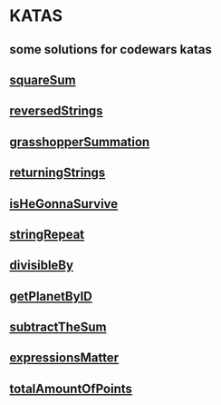 # KATAS
**some solutions for codewars katas**
---
**[squareSum](https://www.codewars.com/kata/515e271a311df0350d00000f/train/go)**
---
**[reversedStrings](https://www.codewars.com/kata/5168bb5dfe9a00b126000018/train/go)**
---
**[grasshopperSummation](https://www.codewars.com/kata/55d24f55d7dd296eb9000030/train/go)**
---
**[returningStrings](https://www.codewars.com/kata/55a70521798b14d4750000a4/train/go)**
---
**[isHeGonnaSurvive](https://www.codewars.com/kata/59ca8246d751df55cc00014c/train/go)**
---
**[stringRepeat](https://www.codewars.com/kata/57a0e5c372292dd76d000d7e/train/go)**
---
**[divisibleBy](https://www.codewars.com/kata/5545f109004975ea66000086/train/go)**
---
**[getPlanetByID](https://www.codewars.com/kata/515e188a311df01cba000003/train/go)**
---
**[subtractTheSum](https://www.codewars.com/kata/56c5847f27be2c3db20009c3/train/go)**
---
**[expressionsMatter](https://www.codewars.com/kata/5ae62fcf252e66d44d00008e/train/go)**
---
**[totalAmountOfPoints](https://www.codewars.com/kata/5bb904724c47249b10000131/train/go)**
---
